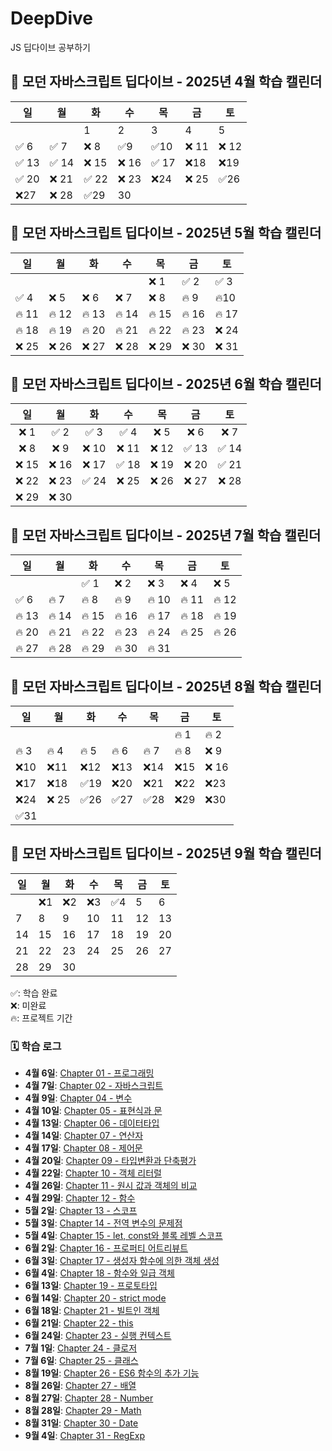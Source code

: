 # DeepDive

JS 딥다이브 공부하기

## 📘 모던 자바스크립트 딥다이브 - 2025년 4월 학습 캘린더

| 일    | 월    | 화    | 수    | 목    | 금    | 토    |
| ----- | ----- | ----- | ----- | ----- | ----- | ----- |
|       |       | 1     | 2     | 3     | 4     | 5     |
| ✅ 6  | ✅ 7  | ❌ 8  | ✅9   | ✅10  | ❌ 11 | ❌ 12 |
| ✅ 13 | ✅ 14 | ❌ 15 | ❌ 16 | ✅ 17 | ❌18  | ❌19  |
| ✅ 20 | ❌ 21 | ✅ 22 | ❌ 23 | ❌24  | ❌ 25 | ✅26  |
| ❌27  | ❌ 28 | ✅29  | 30    |       |       |       |

## 📘 모던 자바스크립트 딥다이브 - 2025년 5월 학습 캘린더

| 일   | 월  | 화  | 수  | 목   | 금   | 토   |
| ---- | --- | --- | --- | ---- | ---- | ---- |
|      |     |     |     | ❌ 1 | ✅ 2 | ✅ 3 |
| ✅ 4 | ❌ 5  |❌ 6   |❌ 7  | ❌ 8  | 🔥 9  | 🔥10   |
| 🔥 11   | 🔥 12  | 🔥 13  | 🔥 14  | 🔥 15  |🔥 16   |🔥 17   |
| 🔥 18   | 🔥 19  | 🔥 20  | 🔥 21  | 🔥 22  |🔥 23   |❌ 24   |
| ❌ 25   | ❌ 26  | ❌ 27  | ❌ 28  | ❌ 29   | ❌ 30   | ❌ 31   |

## 📘 모던 자바스크립트 딥다이브 - 2025년 6월 학습 캘린더

| 일  | 월  | 화  | 수  | 목  | 금  | 토  |
|:---:|:---:|:---:|:---:|:---:|:---:|:---:|
| ❌ 1  | ✅ 2   | ✅ 3   | ✅ 4   | ❌ 5   | ❌ 6   | ❌ 7   |
|❌  8   | ❌ 9   | ❌ 10  | ❌ 11  | ❌ 12  | ✅ 13  | ✅ 14  |
| ❌ 15  |❌ 16  | ❌ 17  |✅  18  | ❌ 19  | ❌ 20  | ✅ 21  |
| ❌ 22  | ❌ 23  | ✅ 24  | ❌ 25  | ❌ 26  | ❌ 27  | ❌ 28  |
| ❌ 29  | ❌ 30  |     |     |     |     |     |


## 📘 모던 자바스크립트 딥다이브 - 2025년 7월 학습 캘린더

| 일 | 월 | 화 | 수 | 목 | 금 | 토 |
|----|----|----|----|----|----|----|
|    |    | ✅ 1  | ❌ 2  | ❌ 3  | ❌ 4  |❌  5  |
|✅  6  | 🔥 7  |🔥  8  | 🔥  9  | 🔥 10 |🔥  11 |🔥  12 |
| 🔥 13 |🔥  14 | 🔥 15 | 🔥 16 | 🔥 17 | 🔥 18 | 🔥 19 |
| 🔥 20 | 🔥 21 | 🔥 22 | 🔥 23 | 🔥 24 | 🔥 25 | 🔥 26 |
| 🔥 27 | 🔥 28 | 🔥 29 | 🔥 30 | 🔥 31 |    |    |

## 📘 모던 자바스크립트 딥다이브 - 2025년 8월 학습 캘린더
| 일  | 월  | 화  | 수  | 목  | 금  | 토  |
| ---- | ---- | ---- | ---- | ---- | ---- | ---- |
|    |    |    |    |    | 🔥 1  | 🔥 2  |
| 🔥 3  | 🔥 4  | 🔥 5  | 🔥 6  | 🔥 7  | 🔥 8  | ❌ 9  |
| ❌10 | ❌11 | ❌12 | ❌13 | ❌14 | ❌15 | ❌ 16 |
| ❌17 | ❌18 | ✅19 | ❌20 | ❌21 | ❌22 | ❌23 |
| ❌24 |❌ 25 | ✅26 | ✅27 | ✅28 | ❌29 | ❌30 |
| ✅31 |    |    |    |    |    |    |

## 📘 모던 자바스크립트 딥다이브 - 2025년 9월 학습 캘린더
| 일 | 월 | 화 | 수 | 목 | 금 | 토 |
|----|----|----|----|----|----|----|
|   | ❌1 | ❌2 | ❌3 | ✅4 | 5 | 6 |
| 7 | 8 | 9 | 10 | 11 | 12 | 13 |
| 14 | 15 | 16 | 17 | 18 | 19 | 20 |
| 21 | 22 | 23 | 24 | 25 | 26 | 27 |
| 28 | 29 | 30 |   |   |   |   |


✅: 학습 완료  
❌: 미완료<br>
🔥: 프로젝트 기간

### 🗓️ 학습 로그

- **4월 6일**: [Chapter 01 - 프로그래밍](1장%20프로그래밍/Programming.md)
- **4월 7일**: [Chapter 02 - 자바스크립트](2장%20자바스크립트/Javascript.md)
- **4월 9일**: [Chapter 04 - 변수](4장%20변수/Variable.md)
- **4월 10일**: [Chapter 05 - 표현식과 문](5장%20표현식과%20문/expression.md)
- **4월 13일**: [Chapter 06 - 데이터타입](6장%20데이터타입/datatype.md)
- **4월 14일**: [Chapter 07 - 연산자](7장%20연산자/operator.md)
- **4월 17일**: [Chapter 08 - 제어문](8장%20제어문/control_statement.md)
- **4월 20일**: [Chapter 09 - 타입변환과 단축평가](9장%20타입변환과단축평가/js-type-coercion.md)
- **4월 22일**: [Chapter 10 - 객체 리터럴](10장%20객체%20리터럴/js_object_notes.md)
- **4월 26일**: [Chapter 11 - 원시 값과 객체의 비교](11장%20원시%20값과%20객체의%20비교/js-value-types.md)
- **4월 29일**: [Chapter 12 - 함수](12장%20함수/function.md)
- **5월 2일**: [Chapter 13 - 스코프](13장%20스코프/scope.md)
- **5월 3일**: [Chapter 14 - 전역 변수의 문제점](14장%20전역%20변수의%20문제점/global-variable-problems.md)
- **5월 4일**: [Chapter 15 - let, const와 블록 레벨 스코프](15장%20let%20const와%20블록%20레벨%20스코프/let-const-block-scope.md)
- **6월 2일**: [Chapter 16 - 프로퍼티 어트리뷰트](16장%20프로퍼티%20어트리뷰트/property-attribute.md)
- **6월 3일**: [Chapter 17 - 생성자 함수에 의한 객체 생성](17장%20생성자%20함수에%20의한%20객체%20생성/chapter17.md) 
- **6월 4일**: [Chapter 18 - 함수와 일급 객체](18장%20함수와%20일급%20객체/chapter18.md)
- **6월 13일**: [Chapter 19 - 프로토타입](19장%20프로토타입/chapter19.md)
- **6월 14일**: [Chapter 20 - strict mode](20장%20strict%20mode/chapter20.md)
- **6월 18일**: [Chapter 21 - 빌트인 객체](21장%20빌트인%20객체/chapter21.md)
- **6월 21일**: [Chapter 22 - this](22장%20this/chapter22.md)
- **6월 24일**: [Chapter 23 - 실행 컨텍스트](23장%20실행%20컨텍스트/chapter23.md)
- **7월 1일**: [Chapter 24 - 클로저](24장%20클로저/chapter24.md)
- **7월 6일**: [Chapter 25 - 클래스](25장%20클래스/chapter25.md)
- **8월 19일**: [Chapter 26 - ES6 함수의 추가 기능](26장%20ES6%20함수의%20추가%20기능/chapter26.md)
- **8월 26일**: [Chapter 27 - 배열](27장%20배열/chapter27.md)
- **8월 27일**: [Chapter 28 - Number](28장%20Number/chapter28.md)
- **8월 28일**: [Chapter 29 - Math](29장%20Math/chapter29.md)
- **8월 31일**: [Chapter 30 - Date](30장%20Date/chapter30.md)
- **9월 4일**: [Chapter 31 - RegExp](31장%20RegExp/chapter31.md)